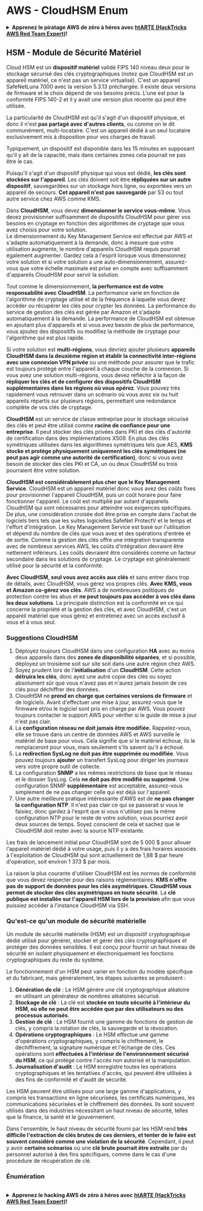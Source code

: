 # AWS - CloudHSM Enum

<details>

<summary><strong>Apprenez le piratage AWS de zéro à héros avec</strong> <a href="https://training.hacktricks.xyz/courses/arte"><strong>htARTE (HackTricks AWS Red Team Expert)</strong></a><strong>!</strong></summary>

Autres moyens de soutenir HackTricks :

* Si vous souhaitez voir votre **entreprise annoncée dans HackTricks** ou **télécharger HackTricks en PDF**, consultez les [**PLANS D'ABONNEMENT**](https://github.com/sponsors/carlospolop)!
* Obtenez le [**merchandising officiel PEASS & HackTricks**](https://peass.creator-spring.com)
* Découvrez [**La Famille PEASS**](https://opensea.io/collection/the-peass-family), notre collection d'[**NFTs**](https://opensea.io/collection/the-peass-family) exclusifs
* **Rejoignez le** 💬 [**groupe Discord**](https://discord.gg/hRep4RUj7f) ou le [**groupe Telegram**](https://t.me/peass) ou **suivez** moi sur **Twitter** 🐦 [**@carlospolopm**](https://twitter.com/carlospolopm)**.**
* **Partagez vos astuces de piratage en soumettant des PR aux dépôts github** [**HackTricks**](https://github.com/carlospolop/hacktricks) et [**HackTricks Cloud**](https://github.com/carlospolop/hacktricks-cloud).

</details>

## HSM - Module de Sécurité Matériel

Cloud HSM est un **dispositif matériel** validé FIPS 140 niveau deux pour le stockage sécurisé des clés cryptographiques (notez que CloudHSM est un appareil matériel, ce n'est pas un service virtualisé). C'est un appareil SafeNetLuna 7000 avec la version 5.3.13 préchargée. Il existe deux versions de firmware et le choix dépend de vos besoins précis. L'une est pour la conformité FIPS 140-2 et il y avait une version plus récente qui peut être utilisée.

La particularité de CloudHSM est qu'il s'agit d'un dispositif physique, et donc il n'est **pas partagé avec d'autres clients**, ou comme on le dit communément, multi-locataire. C'est un appareil dédié à un seul locataire exclusivement mis à disposition pour vos charges de travail.

Typiquement, un dispositif est disponible dans les 15 minutes en supposant qu'il y ait de la capacité, mais dans certaines zones cela pourrait ne pas être le cas.

Puisqu'il s'agit d'un dispositif physique qui vous est dédié, **les clés sont stockées sur l'appareil**. Les clés doivent soit être **répliquées sur un autre dispositif**, sauvegardées sur un stockage hors ligne, ou exportées vers un appareil de secours. **Cet appareil n'est pas sauvegardé** par S3 ou tout autre service chez AWS comme KMS.

Dans **CloudHSM**, vous devez **dimensionner le service vous-même**. Vous devez provisionner suffisamment de dispositifs CloudHSM pour gérer vos besoins en cryptage en fonction des algorithmes de cryptage que vous avez choisis pour votre solution.\
Le dimensionnement du Key Management Service est effectué par AWS et s'adapte automatiquement à la demande, donc à mesure que votre utilisation augmente, le nombre d'appareils CloudHSM requis pourrait également augmenter. Gardez cela à l'esprit lorsque vous dimensionnez votre solution et si votre solution a une auto-dimensionnement, assurez-vous que votre échelle maximale est prise en compte avec suffisamment d'appareils CloudHSM pour servir la solution.

Tout comme le dimensionnement, **la performance est de votre responsabilité avec CloudHSM**. La performance varie en fonction de l'algorithme de cryptage utilisé et de la fréquence à laquelle vous devez accéder ou récupérer les clés pour crypter les données. La performance du service de gestion des clés est gérée par Amazon et s'adapte automatiquement à la demande. La performance de CloudHSM est obtenue en ajoutant plus d'appareils et si vous avez besoin de plus de performance, vous ajoutez des dispositifs ou modifiez la méthode de cryptage pour l'algorithme qui est plus rapide.

Si votre solution est **multi-régions**, vous devriez ajouter plusieurs **appareils CloudHSM dans la deuxième région et établir la connectivité inter-régions avec une connexion VPN privée** ou une méthode pour assurer que le trafic est toujours protégé entre l'appareil à chaque couche de la connexion. Si vous avez une solution multi-régions, vous devez réfléchir à la façon de **répliquer les clés et de configurer des dispositifs CloudHSM supplémentaires dans les régions où vous opérez**. Vous pouvez très rapidement vous retrouver dans un scénario où vous avez six ou huit appareils répartis sur plusieurs régions, permettant une redondance complète de vos clés de cryptage.

**CloudHSM** est un service de classe entreprise pour le stockage sécurisé des clés et peut être utilisé comme **racine de confiance pour une entreprise**. Il peut stocker des clés privées dans PKI et des clés d'autorité de certification dans des implémentations X509. En plus des clés symétriques utilisées dans les algorithmes symétriques tels que AES, **KMS stocke et protège physiquement uniquement les clés symétriques (ne peut pas agir comme une autorité de certification)**, donc si vous avez besoin de stocker des clés PKI et CA, un ou deux CloudHSM ou trois pourraient être votre solution.

**CloudHSM est considérablement plus cher que le Key Management Service**. CloudHSM est un appareil matériel donc vous avez des coûts fixes pour provisionner l'appareil CloudHSM, puis un coût horaire pour faire fonctionner l'appareil. Le coût est multiplié par autant d'appareils CloudHSM qui sont nécessaires pour atteindre vos exigences spécifiques.\
De plus, une considération croisée doit être prise en compte dans l'achat de logiciels tiers tels que les suites logicielles SafeNet ProtectV et le temps et l'effort d'intégration. Le Key Management Service est basé sur l'utilisation et dépend du nombre de clés que vous avez et des opérations d'entrée et de sortie. Comme la gestion des clés offre une intégration transparente avec de nombreux services AWS, les coûts d'intégration devraient être nettement inférieurs. Les coûts devraient être considérés comme un facteur secondaire dans les solutions de cryptage. Le cryptage est généralement utilisé pour la sécurité et la conformité.

**Avec CloudHSM, seul vous avez accès aux clés** et sans entrer dans trop de détails, avec CloudHSM, vous gérez vos propres clés. **Avec KMS, vous et Amazon co-gérez vos clés**. AWS a de nombreuses politiques de protection contre les abus et **ne peut toujours pas accéder à vos clés dans les deux solutions**. La principale distinction est la conformité en ce qui concerne la propriété et la gestion des clés, et avec CloudHSM, c'est un appareil matériel que vous gérez et entretenez avec un accès exclusif à vous et à vous seul.

### Suggestions CloudHSM

1. Déployez toujours CloudHSM dans une configuration **HA** avec au moins deux appareils dans des **zones de disponibilité séparées**, et si possible, déployez un troisième soit sur site soit dans une autre région chez AWS.
2. Soyez prudent lors de l'**initialisation** d'un **CloudHSM**. Cette action **détruira les clés**, donc ayez une autre copie des clés ou soyez absolument sûr que vous n'avez pas et n'aurez jamais besoin de ces clés pour déchiffrer des données.
3. CloudHSM ne **prend en charge que certaines versions de firmware** et de logiciels. Avant d'effectuer une mise à jour, assurez-vous que le firmware et/ou le logiciel sont pris en charge par AWS. Vous pouvez toujours contacter le support AWS pour vérifier si le guide de mise à jour n'est pas clair.
4. La **configuration réseau ne doit jamais être modifiée.** Rappelez-vous, elle se trouve dans un centre de données AWS et AWS surveille le matériel de base pour vous. Cela signifie que si le matériel échoue, ils le remplaceront pour vous, mais seulement s'ils savent qu'il a échoué.
5. La **redirection SysLog ne doit pas être supprimée ou modifiée**. Vous pouvez toujours **ajouter** un transfert SysLog pour diriger les journaux vers votre propre outil de collecte.
6. La configuration **SNMP** a les mêmes restrictions de base que le réseau et le dossier SysLog. Cela **ne doit pas être modifié ou supprimé**. Une configuration SNMP **supplémentaire** est acceptable, assurez-vous simplement de ne pas changer celle qui est déjà sur l'appareil.
7. Une autre meilleure pratique intéressante d'AWS est de **ne pas changer la configuration NTP**. Il n'est pas clair ce qui se passerait si vous le faisiez, donc gardez à l'esprit que si vous n'utilisez pas la même configuration NTP pour le reste de votre solution, vous pourriez avoir deux sources de temps. Soyez conscient de cela et sachez que le CloudHSM doit rester avec la source NTP existante.

Les frais de lancement initial pour CloudHSM sont de 5 000 $ pour allouer l'appareil matériel dédié à votre usage, puis il y a des frais horaires associés à l'exploitation de CloudHSM qui sont actuellement de 1,88 $ par heure d'opération, soit environ 1 373 $ par mois.

La raison la plus courante d'utiliser CloudHSM est les normes de conformité que vous devez respecter pour des raisons réglementaires. **KMS n'offre pas de support de données pour les clés asymétriques. CloudHSM vous permet de stocker des clés asymétriques en toute sécurité**.
La **clé publique est installée sur l'appareil HSM lors de la provision** afin que vous puissiez accéder à l'instance CloudHSM via SSH.

### Qu'est-ce qu'un module de sécurité matérielle

Un module de sécurité matérielle (HSM) est un dispositif cryptographique dédié utilisé pour générer, stocker et gérer des clés cryptographiques et protéger des données sensibles. Il est conçu pour fournir un haut niveau de sécurité en isolant physiquement et électroniquement les fonctions cryptographiques du reste du système.

Le fonctionnement d'un HSM peut varier en fonction du modèle spécifique et du fabricant, mais généralement, les étapes suivantes se produisent :

1. **Génération de clé** : Le HSM génère une clé cryptographique aléatoire en utilisant un générateur de nombres aléatoires sécurisé.
2. **Stockage de clé** : La clé est **stockée en toute sécurité à l'intérieur du HSM, où elle ne peut être accédée que par des utilisateurs ou des processus autorisés**.
3. **Gestion de clé** : Le HSM fournit une gamme de fonctions de gestion de clés, y compris la rotation de clés, la sauvegarde et la révocation.
4. **Opérations cryptographiques** : Le HSM effectue une gamme d'opérations cryptographiques, y compris le chiffrement, le déchiffrement, la signature numérique et l'échange de clés. Ces opérations sont **effectuées à l'intérieur de l'environnement sécurisé du HSM**, ce qui protège contre l'accès non autorisé et la manipulation.
5. **Journalisation d'audit** : Le HSM enregistre toutes les opérations cryptographiques et les tentatives d'accès, qui peuvent être utilisées à des fins de conformité et d'audit de sécurité.

Les HSM peuvent être utilisés pour une large gamme d'applications, y compris les transactions en ligne sécurisées, les certificats numériques, les communications sécurisées et le chiffrement des données. Ils sont souvent utilisés dans des industries nécessitant un haut niveau de sécurité, telles que la finance, la santé et le gouvernement.

Dans l'ensemble, le haut niveau de sécurité fourni par les HSM rend **très difficile l'extraction de clés brutes de ces derniers, et tenter de le faire est souvent considéré comme une violation de la sécurité**. Cependant, il peut y avoir **certains scénarios** où une **clé brute pourrait être extraite** par du personnel autorisé à des fins spécifiques, comme dans le cas d'une procédure de récupération de clé.

### Énumération
```
```
<details>

<summary><strong>Apprenez le hacking AWS de zéro à héros avec</strong> <a href="https://training.hacktricks.xyz/courses/arte"><strong>htARTE (HackTricks AWS Red Team Expert)</strong></a><strong>!</strong></summary>

Autres moyens de soutenir HackTricks :

* Si vous souhaitez voir votre **entreprise annoncée dans HackTricks** ou **télécharger HackTricks en PDF**, consultez les [**PLANS D'ABONNEMENT**](https://github.com/sponsors/carlospolop)!
* Obtenez le [**merchandising officiel PEASS & HackTricks**](https://peass.creator-spring.com)
* Découvrez [**La Famille PEASS**](https://opensea.io/collection/the-peass-family), notre collection d'[**NFTs**](https://opensea.io/collection/the-peass-family) exclusifs
* **Rejoignez le** 💬 [**groupe Discord**](https://discord.gg/hRep4RUj7f) ou le [**groupe telegram**](https://t.me/peass) ou **suivez**-moi sur **Twitter** 🐦 [**@carlospolopm**](https://twitter.com/carlospolopm)**.**
* **Partagez vos astuces de hacking en soumettant des PR aux dépôts github** [**HackTricks**](https://github.com/carlospolop/hacktricks) et [**HackTricks Cloud**](https://github.com/carlospolop/hacktricks-cloud).

</details>
